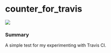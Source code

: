 # counter_for_travis

<img src='https://travis-ci.org/kgentner/counter_for_travis.svg?branch=master'></img>

### Summary
A simple test for my experimenting with Travis CI.


